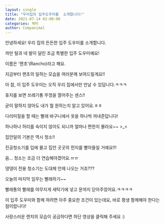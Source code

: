 ```yaml
---
layout: single
title: "우리집의 입주도우미를  소개합니다!"
date: 2021-07-14 02:00:00
categories: 재미
author: Companimal
---
```


안녕하세요! 우리 집의 든든한 입주 도우미를 소개합니다.

까만 털과 네 발이 달린 조금 특별한 입주 도우미예요!

이름은 '랜초'(Rancho)라고 해요.

지금부터 랜초의 일하는 모습을 여러분께 보여드릴게요!!

아 참, 이 입주 도우미는 오직 우리 집에서만 만날 수 있답니다.ㅋㅋㅋ

휴지를 보면 쓰레기통 뚜껑을 열어주는 센스!!

굳이 말하지 않아도 내가 뭘 원하는지 알고 있어요.ㅎㅎ

다리미질을 할 때는 빨래 바구니에서 옷을 하나씩 꺼내준답니다!

하나하나 허리를 숙이지 않아도 되니까 얼마나 편한지 몰라요~~ &gt;\_&lt;

집안일의 기본은 역시 청소!!

진공청소기를 입에 물고 집안 곳곳의 먼지를 빨아들일 거예요!!!

음... 청소는 조금 더 연습해야겠어요.ㅠㅠ

댕댕이 전용 청소기는 도대체 언제 나오는 거죠???

오늘의 마지막 임무는 빨래하기~~

빨래통의 빨래를 야무지게 세탁기에 넣고 문까지 닫아주었어요.ㅋㅋㅋㅋ

이 입주 도우미와 함께 하려면 아주 중요한 조건이 있는데요, 바로 평생 함께해야 한다는 점이랍니다!

사랑스러운 랜치의 모습이 궁금하다면 하단 영상을 클릭해 주세요 :)
